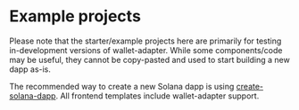 # Example projects

Please note that the starter/example projects here are primarily for testing in-development versions of wallet-adapter. While some components/code may be useful, they cannot be copy-pasted and used to start building a new dapp as-is.

The recommended way to create a new Solana dapp is using [create-solana-dapp](https://github.com/solana-developers/create-solana-dapp). All frontend templates include wallet-adapter support. 